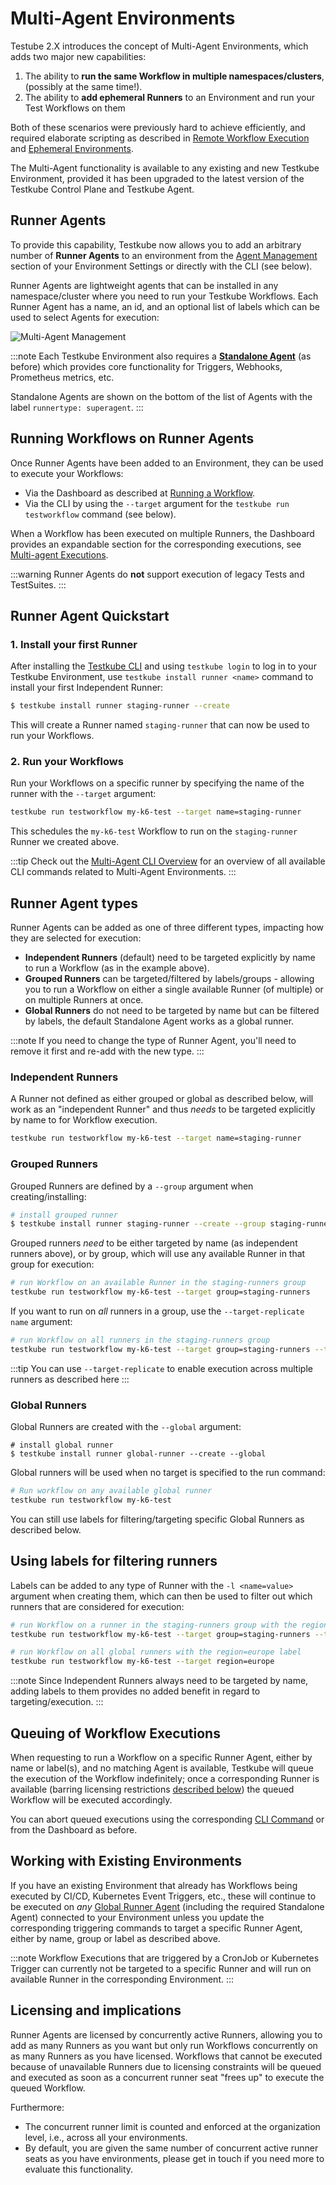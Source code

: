 # Multi-Agent Environments 

Testube 2.X introduces the concept of Multi-Agent Environments, which adds two major new capabilities:

1. The ability to **run the same Workflow in multiple namespaces/clusters**, (possibly at the same time!).
2. The ability to **add ephemeral Runners** to an Environment and run your Test Workflows on them 

Both of these scenarios were previously hard to achieve efficiently, and required elaborate scripting as 
described in [Remote Workflow Execution](/articles/remote-workflow-execution) and [Ephemeral Environments](/articles/ephemeral-environments).

The Multi-Agent functionality is available to any existing and new Testkube Environment, provided it has been
upgraded to the latest version of the Testkube Control Plane and Testkube Agent.

## Runner Agents

To provide this capability, Testkube now allows you to add an arbitrary number of **Runner Agents** to an environment from 
the [Agent Management](/testkube-pro/articles/agent-management) section of your Environment Settings or 
directly with the CLI (see below).

Runner Agents are lightweight agents that can be installed in any namespace/cluster where you need to
run your Testkube Workflows. Each Runner Agent has a name, an id, and an optional list of labels which
can be used to select Agents for execution:

![Multi-Agent Management](images/multi-agent-management.png)

:::note
Each Testkube Environment also requires a **[Standalone Agent](standalone-agent)** (as before) which
provides core functionality for Triggers, Webhooks, Prometheus metrics, etc.

Standalone Agents are shown on the bottom of the list of Agents with the label `runnertype: superagent`.
:::

## Running Workflows on Runner Agents

Once Runner Agents have been added to an Environment, they can be used to execute your Workflows:

- Via the Dashboard as described at [Running a Workflow](/articles/testkube-dashboard-workflow-details#running-a-workflow).
- Via the CLI by using the `--target` argument for the `testkube run testworkflow` command (see below).

When a Workflow has been executed on multiple Runners, the Dashboard provides an expandable section for the corresponding 
executions, see [Multi-agent Executions](/articles/testkube-dashboard-workflow-details#multi-agent-executions).

:::warning
Runner Agents do **not** support execution of legacy Tests and TestSuites.
:::

## Runner Agent Quickstart

### 1. Install your first Runner

After installing the [Testkube CLI](/articles/cli) and using `testkube login` to log in to your 
Testkube Environment, use `testkube install runner <name>` command to install your first Independent Runner:

```sh
$ testkube install runner staging-runner --create 
```

This will create a Runner named `staging-runner` that can now be used to run your Workflows. 

### 2. Run your Workflows 

Run your Workflows on a specific runner by specifying the name of the runner with the `--target` argument:

```sh
testkube run testworkflow my-k6-test --target name=staging-runner
```

This schedules the `my-k6-test` Workflow to run on the `staging-runner` Runner we created above.

:::tip
Check out the [Multi-Agent CLI Overview](/articles/multi-agent-cli) for an overview of all available CLI 
commands related to Multi-Agent Environments.
:::

## Runner Agent types

Runner Agents can be added as one of three different types, impacting how they are selected for execution:

- **Independent Runners** (default) need to be targeted explicitly by name to run a Workflow (as in the example above).
- **Grouped Runners** can be targeted/filtered by labels/groups - allowing you to run a Workflow on either a single available 
  Runner (of multiple) or on multiple Runners at once.
- **Global Runners** do not need to be targeted by name but can be filtered by labels, the default Standalone Agent works as a global runner.

:::note
If you need to change the type of Runner Agent, you'll need to remove it first and re-add with the new type.
:::

### Independent Runners

A Runner not defined as either grouped or global as described below, will work as an "independent Runner" and thus
_needs_ to be targeted explicitly by name to for Workflow execution.

```sh
testkube run testworkflow my-k6-test --target name=staging-runner
```

### Grouped Runners

Grouped Runners are defined by a `--group` argument when creating/installing:

```sh
# install grouped runner
$ testkube install runner staging-runner --create --group staging-runners
```

Grouped runners _need_ to be either targeted by name (as independent runners above), or by group, which will 
use any available Runner in that group for execution:

```sh
# run Workflow on an available Runner in the staging-runners group
testkube run testworkflow my-k6-test --target group=staging-runners
```

If you want to run on _all_ runners in a group, use the `--target-replicate name` argument:

```sh
# run Workflow on all runners in the staging-runners group
testkube run testworkflow my-k6-test --target group=staging-runners --target-replicate name
```

:::tip
You can use `--target-replicate` to enable execution across multiple runners as described here 
:::

### Global Runners

Global Runners are created with the `--global` argument:

```shell
# install global runner
$ testkube install runner global-runner --create --global 
```

Global runners will be used when no target is specified to the run command:

```sh
# Run workflow on any available global runner
testkube run testworkflow my-k6-test 
```

You can still use labels for filtering/targeting specific Global Runners as described below.

## Using labels for filtering runners

Labels can be added to any type of Runner with the `-l <name=value>` argument when creating them, 
which can then be used to filter out which runners that are considered for execution:

```sh
# run Workflow on a runner in the staging-runners group with the region=europe label
testkube run testworkflow my-k6-test --target group=staging-runners --target region=europe
```

```sh
# run Workflow on all global runners with the region=europe label
testkube run testworkflow my-k6-test --target region=europe
```

:::note
Since Independent Runners always need to be targeted by name, adding labels to them provides no added benefit
in regard to targeting/execution.
:::

## Queuing of Workflow Executions

When requesting to run a Workflow on a specific Runner Agent, either by name or label(s), and no
matching Agent is available, Testkube will queue the execution of the Workflow indefinitely; once a corresponding
Runner is available (barring licensing restrictions [described below](#licensing-and-implications)) the queued
Workflow will be executed accordingly.

You can abort queued executions using the corresponding [CLI Command](/cli/testkube-abort-testworkflowexecution) or
from the Dashboard as before.

## Working with Existing Environments

If you have an existing Environment that already has Workflows being executed by CI/CD, Kubernetes Event Triggers,
etc., these will continue to be executed on _any_ [Global Runner Agent](#global-runners) (including the required
Standalone Agent) connected to your Environment unless you update the corresponding triggering commands to target
a specific Runner Agent, either by name, group or label as described above.

:::note
Workflow Executions that are triggered by a CronJob or Kubernetes Trigger can currently not be targeted to a
specific Runner and will run on available Runner in the corresponding Environment.
:::

## Licensing and implications

Runner Agents are licensed by concurrently active Runners, allowing you to add as many Runners as you want but only 
run Workflows concurrently on as many Runners as you have licensed. Workflows that cannot be executed because of unavailable 
Runners due to licensing constraints will be queued and executed as soon as a concurrent runner seat "frees up" to execute 
the queued Workflow.

Furthermore: 
- The concurrent runner limit is counted and enforced at the organization level, i.e., across all your environments.
- By default, you are given the same number of concurrent active runner seats as you have environments, please get in touch
  if you need more to evaluate this functionality.
